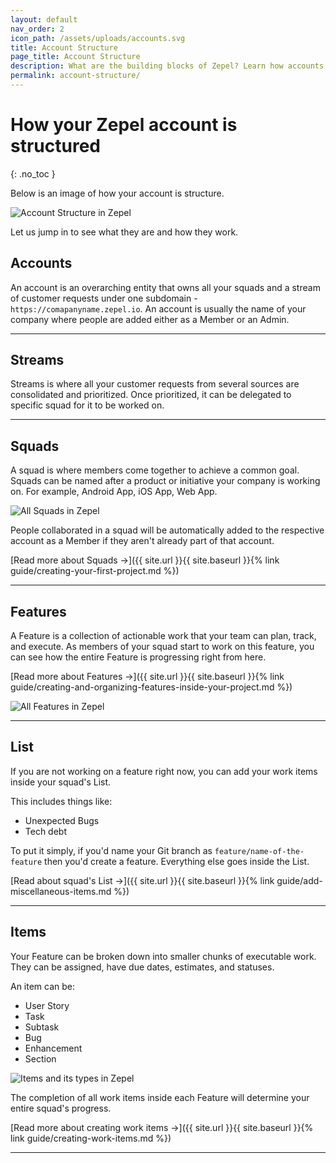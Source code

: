 ```yaml
---
layout: default
nav_order: 2
icon_path: /assets/uploads/accounts.svg
title: Account Structure
page_title: Account Structure
description: What are the building blocks of Zepel? Learn how accounts in Zepel are structured. 
permalink: account-structure/
---
```

# How your Zepel account is structured 
{: .no_toc }

Below is an image of how your account is structure.

![Account Structure in Zepel](/guide/assets/uploads/zepel-account-structure.png "Zepel Structure")

Let us jump in to see what they are and how they work.

## Accounts

An account is an overarching entity that owns all your squads and a stream of customer requests under one subdomain - ```https://comapanyname.zepel.io```. An account is usually the name of your company where people are added either as a Member or an Admin.

---

## Streams

Streams is where all your customer requests from several sources are consolidated and prioritized. Once prioritized, it can be delegated to specific squad for it to be worked on.

---

## Squads 

A squad is where members come together to achieve a common goal. Squads can be named after a product or initiative your company is working on. For example, Android App, iOS App, Web App.

![All Squads in Zepel](/guide/assets/uploads/zepel-squads.png "Zepel Squads")

People collaborated in a squad will be automatically added to the respective account as a Member if they aren't already part of that account.

[Read more about Squads →]({{ site.url }}{{ site.baseurl }}{% link guide/creating-your-first-project.md %})

---

## Features

A Feature is a collection of actionable work that your team can plan, track, and execute. As members of your squad start to work on this feature, you can see how the entire Feature is progressing right from here.

[Read more about Features →]({{ site.url }}{{ site.baseurl }}{% link guide/creating-and-organizing-features-inside-your-project.md %})

![All Features in Zepel](/guide/assets/uploads/zepel-features.png "Zepel Features")

---

## List

If you are not working on a feature right now, you can add your work items inside your squad's List.

This includes things like:

- Unexpected Bugs
- Tech debt

To put it simply, if you'd name your Git branch as `feature/name-of-the-feature` then you'd create a feature. Everything else goes inside the List.

[Read about squad's List →]({{ site.url }}{{ site.baseurl }}{% link guide/add-miscellaneous-items.md %})

---

## Items

Your Feature can be broken down into smaller chunks of executable work. They can be assigned, have due dates, estimates, and statuses.

An item can be:

- User Story
- Task
- Subtask
- Bug
- Enhancement
- Section

![Items and its types in Zepel](/guide/assets/uploads/zepel-items.png "Items in Zepel")

The completion of all work items inside each Feature will determine your entire squad's progress.

[Read more about creating work items →]({{ site.url }}{{ site.baseurl }}{% link guide/creating-work-items.md %})

---